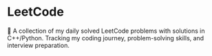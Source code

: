 # LeetCode
 📘 A collection of my daily solved LeetCode problems with solutions in C++/Python. Tracking my coding journey, problem-solving skills, and interview preparation.
